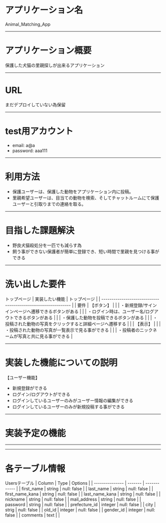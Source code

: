 # アプリケーション名
Animal_Matching_App
- - -
# アプリケーション概要
保護した犬猫の里親探しが出来るアプリケーション
- - -
# URL
まだデプロイしていない為保留
- - -
# test用アカウント
* email: a@a
* password: aaa111
- - -
# 利用方法
* 保護ユーザーは、保護した動物をアプリケーション内に投稿。
* 里親希望ユーザーは、目当ての動物を検索、そしてチャットルームにて保護ユーザーと引取りまでの連絡を取る。
- - -
# 目指した課題解決
* 野良犬猫殺処分を一匹でも減らす為
* 飼う事ができない保護者が簡単に登録でき、短い時間で里親を見つける事ができる
- - -
# 洗い出した要件
トップページ
| 実装したい機能 | トップページ                                      |
| -------------------------------------------------------------- |
| 要件         | 【ボタン】                                        |
|             | ・新規登録/サインインページへ遷移できるボタンがある      |
|             | ・ログイン時は、ユーザー名/ログアウトできるボタンがある   |
|             | ・保護した動物を投稿できるボタンがある                 |
|             | ・投稿された動物の写真をクリックすると詳細ページへ遷移する |
|             | 【表示】                                          |
|             | ・投稿された動物の写真が一覧表示で見る事ができる         |
|             | ・投稿者のニックネームが写真と共に見る事ができる         |
<!-- 他要件,後日記載 -->
- - -
# 実装した機能についての説明
【ユーザー機能】
* 新規登録ができる
* ログイン/ログアウトができる
* ログインしているユーザーのみがユーザー情報の編集ができる
* ログインしているユーザーのみが新規投稿する事ができる
- - -
# 実装予定の機能
- - -
- - -
# 各テーブル情報
Usersテーブル
| Column          | Type    | Options      |
| --------------- | ------- | ------------ |
| first_name      | string  | null: false  |
| last_name       | string  | null: false  |
| first_name_kana | string  | null: false  |
| last_name_kana  | string  | null: false  |
| nickname        | string  | null: false  |
| mail_address    | string  | null: false  |
| password        | string  | null: false  |
| prefecture_id   | integer | null: false  |
| city            | strig   | null: false  |
| old_id          | integer | null: false  |
| gender_id       | integer | null: false  |
| comments        | text    |              |

<!-- 下記オプション一覧 -->
<!-- null: false カラムが殻の状態では保存できない -->
<!-- unique: true 一意性のみ許可（同じ値は保存できない） -->
<!-- ## foreign_key; true 外部キーの設定（別テーブルのカラム参照）  -->